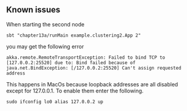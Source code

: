 ## Known issues

When starting the second node 

	sbt "chapter13a/runMain example.clustering2.App 2" 


you may get the following error

	akka.remote.RemoteTransportException: Failed to bind TCP to [127.0.0.2:25520] due to: Bind failed because of java.net.BindException: [/127.0.0.2:25520] Can't assign requested address

This happens in MacOs because loopback addresses are all disabled except for 127.0.0.1. To enable them enter the following.

	sudo ifconfig lo0 alias 127.0.0.2 up 